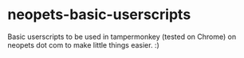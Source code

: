 # neopets-basic-userscripts
Basic userscripts to be used in tampermonkey (tested on Chrome) on neopets dot com to make little things easier. :)
